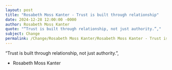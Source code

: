 ```yaml
---
layout: post
title: "Rosabeth Moss Kanter - Trust is built through relationship"
date: 2024-12-28 12:00:00 -0000
author: Rosabeth Moss Kanter
quote: "“Trust is built through relationship, not just authority.”,"
subject: Change
permalink: /Change/Rosabeth Moss Kanter/Rosabeth Moss Kanter - Trust is built through relationship
---
```


“Trust is built through relationship, not just authority.”,

- Rosabeth Moss Kanter

